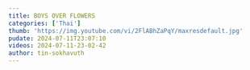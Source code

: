 ```yaml
---
title: BOYS OVER FLOWERS
categories: ['Thai']
thumb: 'https://img.youtube.com/vi/2FlABhZaPqY/maxresdefault.jpg'
pudate: 2024-07-11T23:07:10
videos: 2024-07-11-23-02-42
author: tin-sokhavuth
---
```

